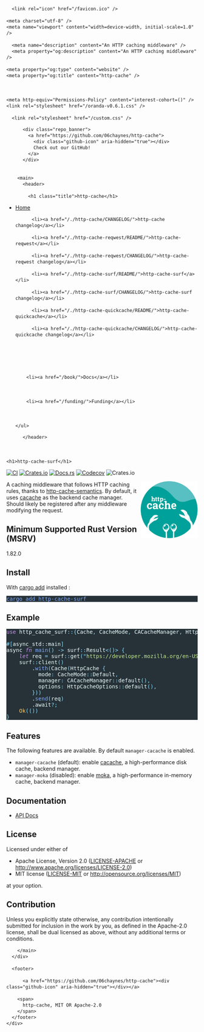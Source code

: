 <!DOCTYPE html>
<html lang="en" id="oranda" class="dark axo">
  <head>
    <title>http-cache</title>
    
    
      <link rel="icon" href="/favicon.ico" />
    
    <meta charset="utf-8" />
    <meta name="viewport" content="width=device-width, initial-scale=1.0" />
    
      <meta name="description" content="An HTTP caching middleware" />
      <meta property="og:description" content="An HTTP caching middleware" />
    
    <meta property="og:type" content="website" />
    <meta property="og:title" content="http-cache" />
    
    
    
    <meta http-equiv="Permissions-Policy" content="interest-cohort=()" />
    <link rel="stylesheet" href="/oranda-v0.6.1.css" />
    
      <link rel="stylesheet" href="/custom.css" />
    
    
  </head>
  <body>
    <div class="container">
      <div class="page-body">
        
          <div class="repo_banner">
            <a href="https://github.com/06chaynes/http-cache">
              <div class="github-icon" aria-hidden="true"></div>
              Check out our GitHub!
            </a>
          </div>
        

        <main>
          <header>
            
            <h1 class="title">http-cache</h1>
            
  <nav class="nav">
    <ul>
      <li><a href="/">Home</a></li>

      
        
          <li><a href="/./http-cache/CHANGELOG/">http-cache changelog</a></li>
        
          <li><a href="/./http-cache-reqwest/README/">http-cache-reqwest</a></li>
        
          <li><a href="/./http-cache-reqwest/CHANGELOG/">http-cache-reqwest changelog</a></li>
        
          <li><a href="/./http-cache-surf/README/">http-cache-surf</a></li>
        
          <li><a href="/./http-cache-surf/CHANGELOG/">http-cache-surf changelog</a></li>
        
          <li><a href="/./http-cache-quickcache/README/">http-cache-quickcache</a></li>
        
          <li><a href="/./http-cache-quickcache/CHANGELOG/">http-cache-quickcache changelog</a></li>
        
      

      

      
        <li><a href="/book/">Docs</a></li>
      

      
        <li><a href="/funding/">Funding</a></li>
      

      
    </ul>
  </nav>

          </header>

          
  
    <h1>http-cache-surf</h1>
<p><a href="https://github.com/06chaynes/http-cache/actions/workflows/http-cache-surf.yml" rel="noopener noreferrer"><img src="https://img.shields.io/github/actions/workflow/status/06chaynes/http-cache/http-cache-surf.yml?label=CI&amp;style=for-the-badge" alt="CI"></a>
<a href="https://crates.io/crates/http-cache-surf" rel="noopener noreferrer"><img src="https://img.shields.io/crates/v/http-cache-surf?style=for-the-badge" alt="Crates.io"></a>
<a href="https://docs.rs/http-cache-surf" rel="noopener noreferrer"><img src="https://img.shields.io/docsrs/http-cache-surf?style=for-the-badge" alt="Docs.rs"></a>
<a href="https://app.codecov.io/gh/06chaynes/http-cache" rel="noopener noreferrer"><img src="https://img.shields.io/codecov/c/github/06chaynes/http-cache?style=for-the-badge" alt="Codecov"></a>
<img src="https://img.shields.io/crates/l/http-cache-surf?style=for-the-badge" alt="Crates.io"></p>
<img class="logo" align="right" src="https://raw.githubusercontent.com/06chaynes/http-cache/main/.assets/images/http-cache_logo_bluegreen.svg" height="150px" alt="the http-cache logo">
<p>A caching middleware that follows HTTP caching rules,
thanks to <a href="https://github.com/kornelski/rusty-http-cache-semantics" rel="noopener noreferrer">http-cache-semantics</a>.
By default, it uses <a href="https://github.com/zkat/cacache-rs" rel="noopener noreferrer">cacache</a> as the backend cache manager.
Should likely be registered after any middleware modifying the request.</p>
<h2>Minimum Supported Rust Version (MSRV)</h2>
<p>1.82.0</p>
<h2>Install</h2>
<p>With <a href="https://github.com/killercup/cargo-edit#Installation" rel="noopener noreferrer">cargo add</a> installed :</p>
<pre style="background-color:#263238;"><span style="color:#82aaff;">cargo add http-cache-surf
</span></pre>

<h2>Example</h2>
<pre style="background-color:#263238;"><span style="color:#c792ea;">use </span><span style="color:#eeffff;">http_cache_surf</span><span style="color:#89ddff;">::{</span><span style="color:#eeffff;">Cache</span><span style="color:#89ddff;">,</span><span style="color:#eeffff;"> CacheMode</span><span style="color:#89ddff;">,</span><span style="color:#eeffff;"> CACacheManager</span><span style="color:#89ddff;">,</span><span style="color:#eeffff;"> HttpCache</span><span style="color:#89ddff;">,</span><span style="color:#eeffff;"> HttpCacheOptions</span><span style="color:#89ddff;">};
</span><span style="color:#eeffff;">
</span><span style="color:#89ddff;">#[</span><span style="color:#eeffff;">async_std::main</span><span style="color:#89ddff;">]
</span><span style="color:#eeffff;">async </span><span style="font-style:italic;color:#c792ea;">fn </span><span style="color:#82aaff;">main</span><span style="color:#89ddff;">() -&gt; </span><span style="color:#eeffff;">surf</span><span style="color:#89ddff;">::</span><span style="color:#eeffff;">Result</span><span style="color:#89ddff;">&lt;()&gt; {
</span><span style="color:#eeffff;">    </span><span style="font-style:italic;color:#c792ea;">let</span><span style="color:#eeffff;"> req </span><span style="color:#89ddff;">= </span><span style="color:#eeffff;">surf</span><span style="color:#89ddff;">::</span><span style="color:#eeffff;">get</span><span style="color:#89ddff;">("</span><span style="color:#c3e88d;">https://developer.mozilla.org/en-US/docs/Web/HTTP/Caching</span><span style="color:#89ddff;">");
</span><span style="color:#eeffff;">    surf</span><span style="color:#89ddff;">::</span><span style="color:#eeffff;">client</span><span style="color:#89ddff;">()
</span><span style="color:#eeffff;">        .</span><span style="color:#82aaff;">with</span><span style="color:#89ddff;">(</span><span style="color:#eeffff;">Cache</span><span style="color:#89ddff;">(</span><span style="color:#eeffff;">HttpCache </span><span style="color:#89ddff;">{
</span><span style="color:#eeffff;">          mode</span><span style="color:#89ddff;">: </span><span style="color:#eeffff;">CacheMode</span><span style="color:#89ddff;">::</span><span style="color:#eeffff;">Default</span><span style="color:#89ddff;">,
</span><span style="color:#eeffff;">          manager</span><span style="color:#89ddff;">: </span><span style="color:#eeffff;">CACacheManager</span><span style="color:#89ddff;">::</span><span style="color:#eeffff;">default</span><span style="color:#89ddff;">(),
</span><span style="color:#eeffff;">          options</span><span style="color:#89ddff;">: </span><span style="color:#eeffff;">HttpCacheOptions</span><span style="color:#89ddff;">::</span><span style="color:#eeffff;">default</span><span style="color:#89ddff;">(),
</span><span style="color:#eeffff;">        </span><span style="color:#89ddff;">}))
</span><span style="color:#eeffff;">        .</span><span style="color:#82aaff;">send</span><span style="color:#89ddff;">(</span><span style="color:#eeffff;">req</span><span style="color:#89ddff;">)
</span><span style="color:#eeffff;">        .await</span><span style="color:#89ddff;">?;
</span><span style="color:#eeffff;">    </span><span style="color:#ffcb6b;">Ok</span><span style="color:#89ddff;">(())
</span><span style="color:#89ddff;">}
</span></pre>

<h2>Features</h2>
<p>The following features are available. By default <code>manager-cacache</code> is enabled.</p>
<ul>
<li><code>manager-cacache</code> (default): enable <a href="https://github.com/zkat/cacache-rs" rel="noopener noreferrer">cacache</a>, a high-performance disk cache, backend manager.</li>
<li><code>manager-moka</code> (disabled): enable <a href="https://github.com/moka-rs/moka" rel="noopener noreferrer">moka</a>, a high-performance in-memory cache, backend manager.</li>
</ul>
<h2>Documentation</h2>
<ul>
<li><a href="https://docs.rs/http-cache-surf" rel="noopener noreferrer">API Docs</a></li>
</ul>
<h2>License</h2>
<p>Licensed under either of</p>
<ul>
<li>Apache License, Version 2.0
(<a href="https://github.com/06chaynes/http-cache/blob/main/LICENSE-APACHE" rel="noopener noreferrer">LICENSE-APACHE</a> or <a href="http://www.apache.org/licenses/LICENSE-2.0" rel="noopener noreferrer">http://www.apache.org/licenses/LICENSE-2.0</a>)</li>
<li>MIT license
(<a href="https://github.com/06chaynes/http-cache/blob/main/LICENSE-MIT" rel="noopener noreferrer">LICENSE-MIT</a> or <a href="http://opensource.org/licenses/MIT" rel="noopener noreferrer">http://opensource.org/licenses/MIT</a>)</li>
</ul>
<p>at your option.</p>
<h2>Contribution</h2>
<p>Unless you explicitly state otherwise, any contribution intentionally submitted
for inclusion in the work by you, as defined in the Apache-2.0 license, shall be
dual licensed as above, without any additional terms or conditions.</p>

  

        </main>
      </div>

      <footer>
        
          <a href="https://github.com/06chaynes/http-cache"><div class="github-icon" aria-hidden="true"></div></a>
        
        <span>
          http-cache, MIT OR Apache-2.0
        </span>
      </footer>
    </div>

    
    

    
  </body>
</html>